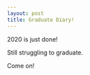 ```yaml
---
layout: post
title: Graduate Diary!
---
```


2020 is just done!

Still struggling to graduate.

Come on!
